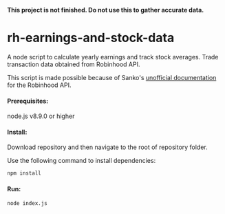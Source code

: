 **This project is not finished. Do not use this to gather accurate data.**
# rh-earnings-and-stock-data

A node script to calculate yearly earnings and track stock averages. Trade transaction data obtained from Robinhood API.

This script is made possible because of Sanko's [unofficial documentation](https://github.com/sanko/Robinhood) for the Robinhood API.

#### Prerequisites:
node.js v8.9.0 or higher

#### Install:
Download repository and then navigate to the root of repository folder.

Use the following command to install dependencies:

```bash
npm install
```

#### Run:
```bash
node index.js
```
